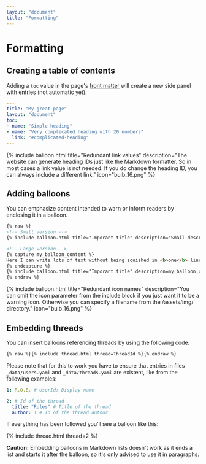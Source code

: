 ```yaml
---
layout: "document"
title: "Formatting"
---
```


# Formatting

## Creating a table of contents

Adding a `toc` value in the page's [front matter](https://jekyllrb.com/docs/front-matter/) will create a new side panel with entries (not automatic yet).

```yaml
---
title: "My great page"
layout: "document"
toc:
- name: "Simple heading"
- name: "Very complicated heading with 20 numbers"
  link: "#complicated-heading"
---
```

{% include balloon.html title="Redundant link values" description="The website can generate heading IDs just like the Markdown formatter. So in most cases a link value is not needed. If you do change the heading ID, you can always include a different link." icon="bulb_16.png" %}

## Adding balloons

You can emphasize content intended to warn or inform readers by enclosing it in a balloon.

```html
{% raw %}
<!-- Small version -->
{% include balloon.html title="Imporant title" description="Small descrption." icon="bulb_16.png" %}

<!-- Large version -->
{% capture my_balloon_content %}
Here I can write lots of text without being squished in <b>one</b> line!
{% endcapture %}
{% include balloon.html title="Imporant title" description=my_balloon_content %}
{% endraw %}
```

{% include balloon.html title="Redundant icon names" description="You can omit the icon parameter from the include block if you just want it to be a warning icon. Otherwise you can specify a filename from the /assets/img/ directory." icon="bulb_16.png" %}

## Embedding threads

You can insert balloons referencing threads by using the following code:

```html
{% raw %}{% include thread.html thread=ThreadId %}{% endraw %}
```

Please note that for this to work you have to ensure that entries in files `_data/users.yaml` and `_data/threads.yaml` are existent, like from the following examples:

```yaml
1: R.O.B. # UserId: Display name
```

```yaml
2: # Id of the thread
  title: "Rules" # Title of the thread
  author: 1 # Id of the thread author
```

If everything has been followed you'll see a balloon like this:

{% include thread.html thread=2 %}

**Caution:** Embedding balloons in Markdown lists doesn't work as it ends a list and starts it after the balloon, so it's only advised to use it in paragraphs.